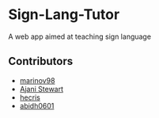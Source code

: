 # Sign-Lang-Tutor
A web app aimed at teaching sign language 

## Contributors
- [marinov98](https://github.com/marinov98)
- [Ajani Stewart](https://github.com/AjaniStewart)
- [hecris](https://github.com/hecris)
- [abidh0601](https://github.com/abidh0601)

